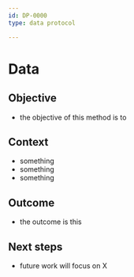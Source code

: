 ```yaml
---
id: DP-0000
type: data protocol

---
```


# Data

## Objective

- the objective of this method is to

## Context

- something
- something
- something

## Outcome

- the outcome is this

## Next steps

- future work will focus on X
